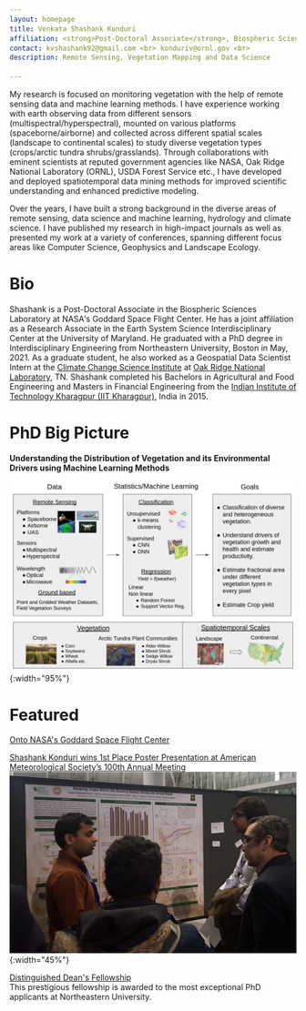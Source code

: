 ```yaml
---
layout: homepage
title: Venkata Shashank Konduri
affiliation: <strong>Post-Doctoral Associate</strong>, Biospheric Sciences Laboratory, NASA Goddard Space Flight Center, MD, USA; Earth System Science Interdisciplinary Center, University of Maryland, MD, USA <br>
contact: kvshashank92@gmail.com <br> konduriv@ornl.gov <br> 
description: Remote Sensing, Vegetation Mapping and Data Science

---
```

My research is focused on monitoring vegetation with the help of remote sensing data and machine learning methods. I have experience working with earth observing data from different sensors (multispectral/hyperspectral), mounted on various platforms (spaceborne/airborne) and collected across different spatial scales (landscape to continental scales) to study diverse vegetation types (crops/arctic tundra shrubs/grasslands). Through collaborations with eminent scientists at reputed government agencies like NASA, Oak Ridge National Laboratory (ORNL), USDA Forest Service etc., I have developed and deployed spatiotemporal data mining methods for improved scientific understanding and enhanced predictive modeling. 

Over the years, I have built a strong background in the diverse areas of remote sensing, data science and machine learning, hydrology and climate science. I have published my research in high-impact journals as well as presented my work at a variety of conferences, spanning different focus areas like Computer Science, Geophysics and Landscape Ecology.  

# Bio

Shashank is a Post-Doctoral Associate in the Biospheric Sciences Laboratory at NASA's Goddard Space Flight Center. He has a joint affiliation as a Research Associate in the Earth System Science Interdisciplinary Center at the University of Maryland. He graduated with a PhD degree in Interdisciplinary Engineering from Northeastern University, Boston in May, 2021. As a graduate student, he also worked as a Geospatial Data Scientist Intern at the [Climate Change Science Institute](https://www.ornl.gov/ccsi) at [Oak Ridge National Laboratory](https://www.ornl.gov/), TN. Shashank completed his Bachelors in Agricultural and Food Engineering and Masters in Financial Engineering from the [Indian Institute of Technology Kharagpur (IIT Kharagpur)](http://www.iitkgp.ac.in/), India in 2015.

# PhD Big Picture

**Understanding the Distribution of Vegetation and its Environmental Drivers using Machine Learning Methods** <br>

![test image size](./assets/images/big_picture.png){:width="95%"}

# Featured

[Onto NASA's Goddard Space Flight Center](https://coe.northeastern.edu/news/onto-nasas-goddard-space-flight-center/)<br>

[Shashank Konduri wins 1st Place Poster Presentation at American Meteorological Society’s 100th Annual Meeting](https://cee.northeastern.edu/news/shashank-konduri-wins-1st-place-poster-presentation-at-american-meteorological-societys-100th-annual-meeting/)
![test image size](./assets/images/AMS_award.jpeg){:width="45%"}

[Distinguished Dean's Fellowship](https://phd.northeastern.edu/university-fellows-and-scholars/) <br>
This prestigious fellowship is awarded to the most exceptional PhD applicants at Northeastern University.
